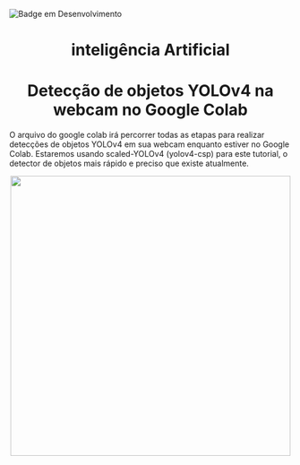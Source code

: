 ![Badge em Desenvolvimento](http://img.shields.io/static/v1?label=STATUS&message=EM%20DESENVOLVIMENTO&color=GREEN&style=for-the-badge)
# <h1 align="center"> inteligência Artificial </h1>

<h1 align="center"> Detecção de objetos YOLOv4 na webcam no Google Colab </h1>

O arquivo do google colab irá percorrer todas as etapas para realizar detecções de objetos YOLOv4 em sua webcam enquanto estiver no Google Colab. Estaremos usando scaled-YOLOv4 (yolov4-csp) para este tutorial, o detector de objetos mais rápido e preciso que existe atualmente.

<div align="center">

 <img src="https://github.com/Erick88santos/inteligencia-artificial/issues/3#issue-1463273786" width="500px"/>
 
</div>
